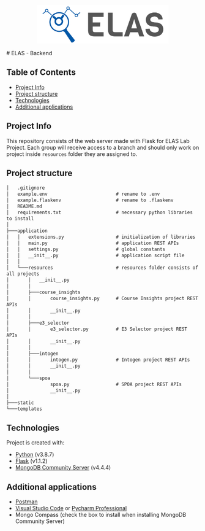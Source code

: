 <p align="center">
<a href="https://www.uni-due.de/soco/teaching/courses/lab-idea-ss21.php" target="_blank" rel="noopener noreferrer">
<img height="100px" src="../frontend/public/images/logos/cover.png" alt="re-frame logo">
</a>
</p>
# ELAS - Backend

## Table of Contents

- [Project Info](#project-info)
- [Project structure](#project-structure)
- [Technologies](#technologies)
- [Additional applications](#Additional-applications)

## Project Info

This repository consists of the web server made with Flask for ELAS Lab Project. Each group will receive access to a
branch and should only work on project inside `resources` folder they are assigned to.

## Project structure

```
│   .gitignore
│   example.env                         # rename to .env
│   example.flaskenv                    # rename to .flaskenv
│   README.md
│   requirements.txt                    # necessary python libraries to install
│
├───application
│   │   extensions.py                   # initialization of libraries
│   │   main.py                         # application REST APIs
│   │   settings.py                     # global constants
│   │   __init__.py                     # application script file
│   │
│   └───resources                       # resources folder consists of all projects
│       │   __init__.py
│       │
│       ├───course_insights
│       │       course_insights.py      # Course Insights project REST APIs
│       │       __init__.py
│       │
│       ├───e3_selector
│       │       e3_selector.py          # E3 Selector project REST APIs
│       │       __init__.py
│       │
│       ├───intogen
│       │       intogen.py              # Intogen project REST APIs
│       │       __init__.py
│       │
│       └───spoa
│               spoa.py                 # SPOA project REST APIs
│               __init__.py
│
├───static
└───templates
```

## Technologies

Project is created with:

- [Python](https://www.python.org/downloads/release/python-387/) (v3.8.7)
- [Flask](https://flask.palletsprojects.com/en/1.1.x/) (v1.1.2)
- [MongoDB Community Server](https://www.mongodb.com/try/download/community) (v4.4.4)

## Additional applications

- [Postman](https://www.postman.com/downloads/)
- [Visual Studio Code](https://code.visualstudio.com/download)
  or [Pycharm Professional](https://www.jetbrains.com/de-de/pycharm/download/#section=windows)
- Mongo Compass (check the box to install when installing MongoDB Community Server)
